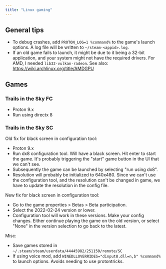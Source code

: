 ```yaml
---
title: "Linux gaming"
---
```


## General tips

- To debug crashes, add `PROTON_LOG=1 %command%` to the game's launch options. A log file will be written to `~/steam-<appid>.log`.
- If an old game fails to launch, it might be due to it being a 32-bit application, and your system might not have the required drivers. For AMD, I needed `lib32-vulkan-radeon`. See also: https://wiki.archlinux.org/title/AMDGPU

## Games

### Trails in the Sky FC

- Proton 9.x
- Run using directx 8

### Trails in the Sky SC

Old fix for black screen in configuration tool:

- Proton 9.x
- Run dx8 configuration tool. Will have a black screen. Hit enter to start the game. It's probably triggering the "start" game button in the UI that we can't see.
- Subsequently the game can be launched by selecting "run using dx8".
- Resolution will probably be initialized to 640x480. Since we can't use the configuration tool, and the resolution can't be changed in game, we have to update the resolution in the config file.

New fix for black screen in configuration tool:

- Go to the game properties > Betas > Beta participation.
- Select the 2022-02-24 version or lower.
- Configuration tool will work in these versions. Make your config changes. Either continue playing the game on the old version, or select "None" in the version selection to go back to the latest.

Misc:

- Save games stored in `~/.steam/steam/userdata/44445982/251150/remote/SC`
- If using voice mod, add `WINEDLLOVERRIDES="dinput8.dll=n,b" %command%` to launch options. Avoids needing to use protontricks.
